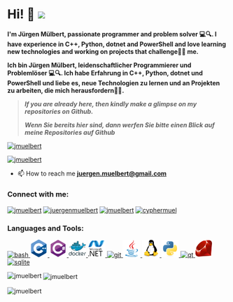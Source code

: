 
# Hi! 👋 <img src="https://raw.githubusercontent.com/TheDudeThatCode/TheDudeThatCode/master/Assets/Hi.gif" width="29px">
**I'm Jürgen Mülbert, passionate programmer and problem solver 💻🔍. I have experience in C++, Python, dotnet and PowerShell and love learning new technologies and working on projects that challenge🚀🌟 me.**


**Ich bin Jürgen Mülbert, leidenschaftlicher Programmierer und Problemlöser 💻🔍. Ich habe Erfahrung in C++, Python, dotnet und PowerShell und liebe es, neue Technologien zu lernen und an Projekten zu arbeiten, die mich herausfordern🚀🌟.**

> ***If you are already here, then kindly make a glimpse on my repositories on Github.***
> 
> ***Wenn Sie bereits hier sind, dann werfen Sie bitte einen Blick auf meine Repositories auf Github***

<!--
**jmuelbert/jmuelbert** is a ✨ _special_ ✨ repository because its `README.md` (this file) appears on your GitHub profile.

Here are some ideas to get you started:

- 🔭 I’m currently working on ...
- 🌱 I’m currently learning ...
- 👯 I’m looking to collaborate on ...
- 🤔 I’m looking for help with ...
- 💬 Ask me about ...
- 📫 How to reach me: ...
- 😄 Pronouns: ...
- ⚡ Fun fact: ...
-->

<p align="left"> <a href="https://github.com/ryo-ma/github-profile-trophy"><img src="https://github-profile-trophy.vercel.app/?username=jmuelbert" alt="jmuelbert" /></a> </p>

<p align="left"> <a href="https://twitter.com/jmuelbert" target="blank"><img src="https://img.shields.io/twitter/follow/jmuelbert?logo=twitter&style=for-the-badge" alt="jmuelbert" /></a> </p>

- 📫 How to reach me **juergen.muelbert@gmail.com**

<h3 align="left">Connect with me:</h3>
<p align="left">
<a href="https://twitter.com/jmuelbert" target="blank"><img align="center" src="https://raw.githubusercontent.com/rahuldkjain/github-profile-readme-generator/master/src/images/icons/Social/twitter.svg" alt="jmuelbert" height="30" width="40" /></a>
<a href="https://linkedin.com/in/juergenmuelbert" target="blank"><img align="center" src="https://raw.githubusercontent.com/rahuldkjain/github-profile-readme-generator/master/src/images/icons/Social/linked-in-alt.svg" alt="juergenmuelbert" height="30" width="40" /></a>
<a href="https://instagram.com/jmuelbert" target="blank"><img align="center" src="https://raw.githubusercontent.com/rahuldkjain/github-profile-readme-generator/master/src/images/icons/Social/instagram.svg" alt="jmuelbert" height="30" width="40" /></a>
<a href="https://www.youtube.com/c/cyphermuel" target="blank"><img align="center" src="https://raw.githubusercontent.com/rahuldkjain/github-profile-readme-generator/master/src/images/icons/Social/youtube.svg" alt="cyphermuel" height="30" width="40" /></a>
</p>

<h3 align="left">Languages and Tools:</h3>
<p align="left"> <a href="https://www.gnu.org/software/bash/" target="_blank" rel="noreferrer"> <img src="https://www.vectorlogo.zone/logos/gnu_bash/gnu_bash-icon.svg" alt="bash" width="40" height="40"/> </a> <a href="https://www.w3schools.com/cpp/" target="_blank" rel="noreferrer"> <img src="https://raw.githubusercontent.com/devicons/devicon/master/icons/cplusplus/cplusplus-original.svg" alt="cplusplus" width="40" height="40"/> </a> <a href="https://www.w3schools.com/cs/" target="_blank" rel="noreferrer"> <img src="https://raw.githubusercontent.com/devicons/devicon/master/icons/csharp/csharp-original.svg" alt="csharp" width="40" height="40"/> </a> <a href="https://www.docker.com/" target="_blank" rel="noreferrer"> <img src="https://raw.githubusercontent.com/devicons/devicon/master/icons/docker/docker-original-wordmark.svg" alt="docker" width="40" height="40"/> </a> <a href="https://dotnet.microsoft.com/" target="_blank" rel="noreferrer"> <img src="https://raw.githubusercontent.com/devicons/devicon/master/icons/dot-net/dot-net-original-wordmark.svg" alt="dotnet" width="40" height="40"/> </a> <a href="https://git-scm.com/" target="_blank" rel="noreferrer"> <img src="https://www.vectorlogo.zone/logos/git-scm/git-scm-icon.svg" alt="git" width="40" height="40"/> </a> <a href="https://www.java.com" target="_blank" rel="noreferrer"> <img src="https://raw.githubusercontent.com/devicons/devicon/master/icons/java/java-original.svg" alt="java" width="40" height="40"/> </a> <a href="https://www.linux.org/" target="_blank" rel="noreferrer"> <img src="https://raw.githubusercontent.com/devicons/devicon/master/icons/linux/linux-original.svg" alt="linux" width="40" height="40"/> </a> <a href="https://www.python.org" target="_blank" rel="noreferrer"> <img src="https://raw.githubusercontent.com/devicons/devicon/master/icons/python/python-original.svg" alt="python" width="40" height="40"/> </a> <a href="https://www.qt.io/" target="_blank" rel="noreferrer"> <img src="https://upload.wikimedia.org/wikipedia/commons/0/0b/Qt_logo_2016.svg" alt="qt" width="40" height="40"/> </a> <a href="https://www.ruby-lang.org/en/" target="_blank" rel="noreferrer"> <img src="https://raw.githubusercontent.com/devicons/devicon/master/icons/ruby/ruby-original.svg" alt="ruby" width="40" height="40"/> </a> <a href="https://www.sqlite.org/" target="_blank" rel="noreferrer"> <img src="https://www.vectorlogo.zone/logos/sqlite/sqlite-icon.svg" alt="sqlite" width="40" height="40"/> </a> </p>

<p><img align="left" src="https://github-readme-stats.vercel.app/api/top-langs?username=jmuelbert&show_icons=true&locale=en&layout=compact" alt="jmuelbert" /></p>

<p>&nbsp;<img align="center" src="https://github-readme-stats.vercel.app/api?username=jmuelbert&show_icons=true&locale=en" alt="jmuelbert" /></p>

<p><img align="center" src="https://github-readme-streak-stats.herokuapp.com/?user=jmuelbert&" alt="jmuelbert" /></p>
